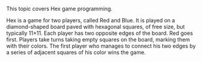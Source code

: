This topic covers Hex game programming.

Hex is a game for two players, called Red and Blue. It is played on a diamond-shaped board paved with hexagonal squares, of free size, but typically 11×11. Each player has two opposite edges of the board. Red goes first. Players take turns taking empty squares on the board, marking them with their colors. The first player who manages to connect his two edges by a series of adjacent squares of his color wins the game.

